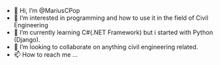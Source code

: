 - 👋 Hi, I’m @MariusCPop
- 👀 I’m interested in programming and how to use it in the field of Civil Engineering
- 🌱 I’m currently learning C#(.NET Framework) but i started with Python (Django).
- 💞️ I’m looking to collaborate on anything civil engineering related.
- 📫 How to reach me ...

<!---
MariusCPop/MariusCPop is a ✨ special ✨ repository because its `README.md` (this file) appears on your GitHub profile.
You can click the Preview link to take a look at your changes.
--->
